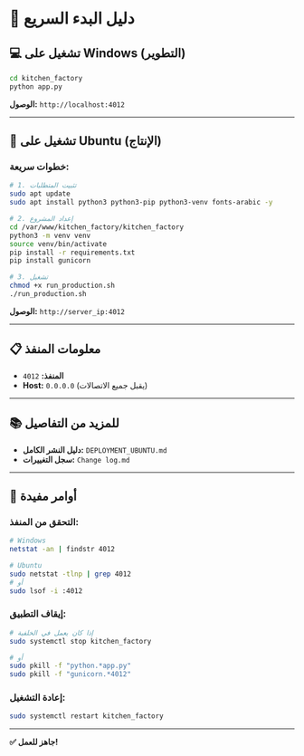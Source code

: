# 🚀 دليل البدء السريع

## 💻 تشغيل على Windows (التطوير)

```bash
cd kitchen_factory
python app.py
```

**الوصول:** `http://localhost:4012`

---

## 🐧 تشغيل على Ubuntu (الإنتاج)

### خطوات سريعة:

```bash
# 1. تثبيت المتطلبات
sudo apt update
sudo apt install python3 python3-pip python3-venv fonts-arabic -y

# 2. إعداد المشروع
cd /var/www/kitchen_factory/kitchen_factory
python3 -m venv venv
source venv/bin/activate
pip install -r requirements.txt
pip install gunicorn

# 3. تشغيل
chmod +x run_production.sh
./run_production.sh
```

**الوصول:** `http://server_ip:4012`

---

## 📋 معلومات المنفذ

- **المنفذ:** `4012`
- **Host:** `0.0.0.0` (يقبل جميع الاتصالات)

---

## 📚 للمزيد من التفاصيل

- **دليل النشر الكامل:** `DEPLOYMENT_UBUNTU.md`
- **سجل التغييرات:** `Change log.md`

---

## 🔧 أوامر مفيدة

### التحقق من المنفذ:
```bash
# Windows
netstat -an | findstr 4012

# Ubuntu
sudo netstat -tlnp | grep 4012
# أو
sudo lsof -i :4012
```

### إيقاف التطبيق:
```bash
# إذا كان يعمل في الخلفية
sudo systemctl stop kitchen_factory

# أو
sudo pkill -f "python.*app.py"
sudo pkill -f "gunicorn.*4012"
```

### إعادة التشغيل:
```bash
sudo systemctl restart kitchen_factory
```

---

**✅ جاهز للعمل!**

